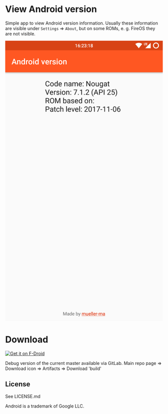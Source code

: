 # View Android version

Simple app to view Android version information. Usually these information are visible under `Settings` => `About`, but on some ROMs, e. g. FireOS they are not visible.

![1](fastlane/metadata/android/en-US/phoneScreenshots/1.png)

# Download
[<img src="https://f-droid.org/badge/get-it-on.png" alt="Get it on F-Droid" height="80">](https://f-droid.org/de/packages/com.github.mueller_ma.viewandroidversion/)

Debug version of the current master available via GitLab. Main repo page => Download icon => Artifacts => Download 'build'


## License
See LICENSE.md

Android is a trademark of Google LLC.
